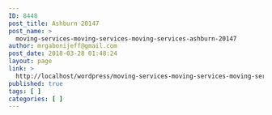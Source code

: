 ```yaml
---
ID: 8448
post_title: Ashburn 20147
post_name: >
  moving-services-moving-services-moving-services-ashburn-20147
author: mrgabonijeff@gmail.com
post_date: 2018-03-28 01:48:24
layout: page
link: >
  http://localhost/wordpress/moving-services-moving-services-moving-services-ashburn-20147/
published: true
tags: [ ]
categories: [ ]
---
```

